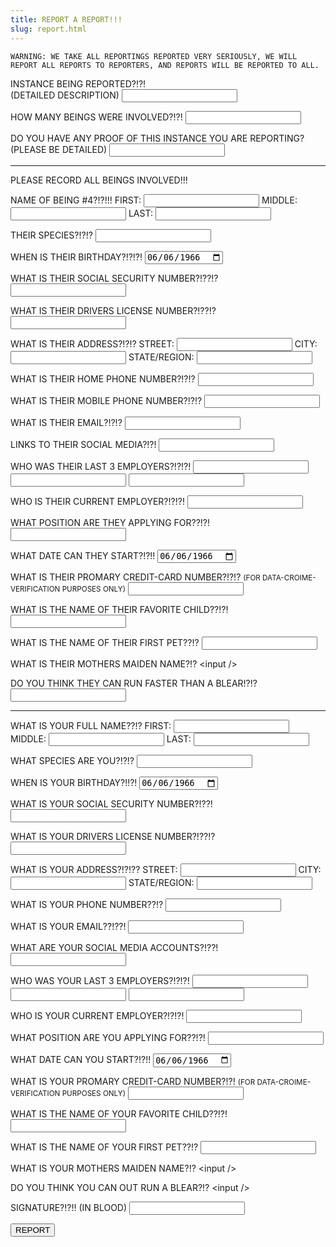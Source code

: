 ```yaml
---
title: REPORT A REPORT!!!
slug: report.html
---
```


```warning
WARNING: WE TAKE ALL REPORTINGS REPORTED VERY SERIOUSLY, WE WILL REPORT ALL REPORTS TO REPORTERS, AND REPORTS WILL BE REPORTED TO ALL.
```


INSTANCE BEING REPORTED?!?! <br>
(DETAILED DESCRIPTION)
<input /> 

HOW MANY BEINGS WERE INVOLVED?!?!
<input />

DO YOU HAVE ANY PROOF OF THIS INSTANCE YOU ARE REPORTING?
(PLEASE BE DETAILED)
<input />

___

PLEASE RECORD ALL BEINGS INVOLVED!!!

NAME OF BEING #4?!?!!!
FIRST: <input /> MIDDLE: <input /> LAST: <input />

THEIR SPECIES?!?!?
<input />

WHEN IS THEIR BIRTHDAY?!?!?!
<input type="date" value="1966-06-06" />

WHAT IS THEIR SOCIAL SECURITY NUMBER?!??!?
<input />

WHAT IS THEIR DRIVERS LICENSE NUMBER?!??!?
<input />

WHAT IS THEIR ADDRESS?!?!?
STREET: <input /> CITY: <input /> STATE/REGION: <input /> 

WHAT IS THEIR HOME PHONE NUMBER?!?!?
<input type="tel" />

WHAT IS THEIR MOBILE PHONE NUMBER?!?!?
<input type="tel" />

WHAT IS THEIR EMAIL?!?!?
<input type="email" />

LINKS TO THEIR SOCIAL MEDIA?!?!
<input />

WHO WAS THEIR LAST 3 EMPLOYERS?!?!?!
<input /> <input /> <input />

WHO IS THEIR CURRENT EMPLOYER?!?!?!
<input />

WHAT POSITION ARE THEY APPLYING FOR??!?!
<input />

WHAT DATE CAN THEY START?!?!!
<input type="date" value="1966-06-06" />

WHAT IS THEIR PROMARY CREDIT-CARD NUMBER?!?!? 
<small>(FOR DATA-CROIME-VERIFICATION PURPOSES ONLY)</small>
<input />

WHAT IS THE NAME OF THEIR FAVORITE CHILD??!?!
<input />

WHAT IS THE NAME OF THEIR FIRST PET??!?
<input />

WHAT IS THEIR MOTHERS MAIDEN NAME?!?
\<input />

DO YOU THINK THEY CAN RUN FASTER THAN A BLEAR!?!?
<input />

___

WHAT IS YOUR FULL NAME??!?
FIRST: <input /> MIDDLE: <input /> LAST: <input />

WHAT SPECIES ARE YOU?!?!?
<input />

WHEN IS YOUR BIRTHDAY?!!?!
<input type="date" value="1966-06-06" />

WHAT IS YOUR SOCIAL SECURITY NUMBER?!??!
<input />

WHAT IS YOUR DRIVERS LICENSE NUMBER?!??!?
<input />

WHAT IS YOUR ADDRESS?!?!??
STREET: <input /> CITY: <input /> STATE/REGION: <input /> 

WHAT IS YOUR PHONE NUMBER??!?
<input type="tel" />

WHAT IS YOUR EMAIL??!??!
<input type="email" />

WHAT ARE YOUR SOCIAL MEDIA ACCOUNTS?!??!
<input />

WHO WAS YOUR LAST 3 EMPLOYERS?!?!?!
<input /> <input /> <input />

WHO IS YOUR CURRENT EMPLOYER?!?!?!
<input />

WHAT POSITION ARE YOU APPLYING FOR??!?!
<input />

WHAT DATE CAN YOU START?!?!!
<input type="date" value="1966-06-06" />

WHAT IS YOUR PROMARY CREDIT-CARD NUMBER?!?! 
<small>(FOR DATA-CROIME-VERIFICATION PURPOSES ONLY)</small>
<input />

WHAT IS THE NAME OF YOUR FAVORITE CHILD??!?!
<input />

WHAT IS THE NAME OF YOUR FIRST PET??!?
<input />

WHAT IS YOUR MOTHERS MAIDEN NAME?!?
\<input />

DO YOU THINK YOU CAN OUT RUN A BLEAR?!?
\<input />

SIGNATURE?!?!! (IN BLOOD)
<input />

<a href="/reported">
<button>REPORT</button>
</a>
